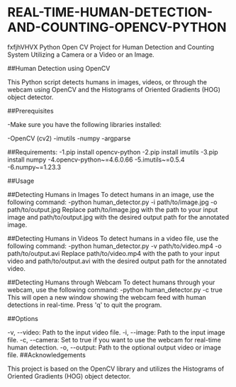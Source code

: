 # REAL-TIME-HUMAN-DETECTION-AND-COUNTING-OPENCV-PYTHON
fxfjhVHVX
Python Open CV Project for Human Detection and Counting System Utilizing a Camera or a Video or an Image.

##Human Detection using OpenCV

This Python script detects humans in images, videos, or through the webcam using OpenCV and the Histograms of Oriented Gradients (HOG) object detector.

##Prerequisites

-Make sure you have the following libraries installed:

-OpenCV (cv2)
-imutils
-numpy
-argparse



 ##Requirements:
  -1.pip install opencv-python 
  -2.pip install imutils 
  -3.pip install numpy
  -4.opencv-python~=4.6.0.66
  -5.imutils~=0.5.4
  -6.numpy~=1.23.3
  
  ##Usage

##Detecting Humans in Images
To detect humans in an image, use the following command:
-python human_detector.py -i path/to/image.jpg -o path/to/output.jpg
Replace path/to/image.jpg with the path to your input image and path/to/output.jpg with the desired output path for the annotated image.

##Detecting Humans in Videos
To detect humans in a video file, use the following command:
-python human_detector.py -v path/to/video.mp4 -o path/to/output.avi
Replace path/to/video.mp4 with the path to your input video and path/to/output.avi with the desired output path for the annotated video.

##Detecting Humans through Webcam
To detect humans through your webcam, use the following command:
-python human_detector.py -c true
This will open a new window showing the webcam feed with human detections in real-time. Press 'q' to quit the program.

##Options

-v, --video: Path to the input video file.
-i, --image: Path to the input image file.
-c, --camera: Set to true if you want to use the webcam for real-time human detection.
-o, --output: Path to the optional output video or image file.
##Acknowledgements

This project is based on the OpenCV library and utilizes the Histograms of Oriented Gradients (HOG) object detector.
